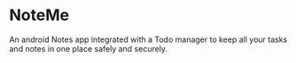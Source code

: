# NoteMe
An android Notes app integrated with a Todo manager to keep all your tasks and notes in one place safely and securely.
